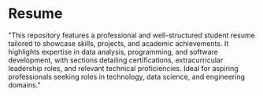 # Resume
"This repository features a professional and well-structured student resume tailored to showcase skills, projects, and academic achievements. It highlights expertise in data analysis, programming, and software development, with sections detailing certifications, extracurricular leadership roles, and relevant technical proficiencies. Ideal for aspiring professionals seeking roles in technology, data science, and engineering domains."
